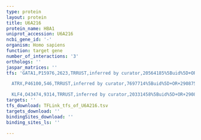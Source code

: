 ```yaml
---
type: protein
layout: protein
title: U6A216
protein_name: HBA1
uniprot_accession: U6A216
ncbi_gene_id: '-'
organism: Homo sapiens
function: target gene
number_of_interactions: '3'
orthologs: ''
jaspar_matrices: ''
tfs: 'GATA1,P15976,2623,TRRUST,inferred by curator,20564185%5Buid%5D+OR+29087512%5Buid%5D+OR+12609092%5Buid%5D,Yes

  ATRX,P46100,546,TRRUST,inferred by curator,7697714%5Buid%5D+OR+29087512%5Buid%5D,Yes

  KLF4,O43474,9314,TRRUST,inferred by curator,20331458%5Buid%5D+OR+29087512%5Buid%5D,Yes'
targets: ''
tfs_download: TFLink_tfs_of_U6A216.tsv
targets_download: ''
bindingSites_download: ''
binding_sites_ls: ''

---
```

